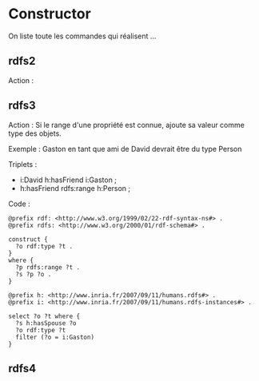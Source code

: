 

# Constructor

On liste toute les commandes qui réalisent ...

## rdfs2
Action : 

## rdfs3
Action : Si le range d'une propriété est connue, ajoute sa valeur comme type des objets.

Exemple : Gaston en tant que ami de David devrait être du type Person

Triplets : 
- i:David h:hasFriend i:Gaston ;
- h:hasFriend rdfs:range h:Person ;

Code :
```{rdf}
@prefix rdf: <http://www.w3.org/1999/02/22-rdf-syntax-ns#> .
@prefix rdfs: <http://www.w3.org/2000/01/rdf-schema#> .

construct {
  ?o rdf:type ?t .
}
where {
  ?p rdfs:range ?t .
  ?s ?p ?o .
}
```

```{rdf}
@prefix h: <http://www.inria.fr/2007/09/11/humans.rdfs#> .
@prefix i: <http://www.inria.fr/2007/09/11/humans.rdfs-instances#> .

select ?o ?t where {
  ?s h:hasSpouse ?o
  ?o rdf:type ?t
  filter (?o = i:Gaston)
}
``` 	

## rdfs4